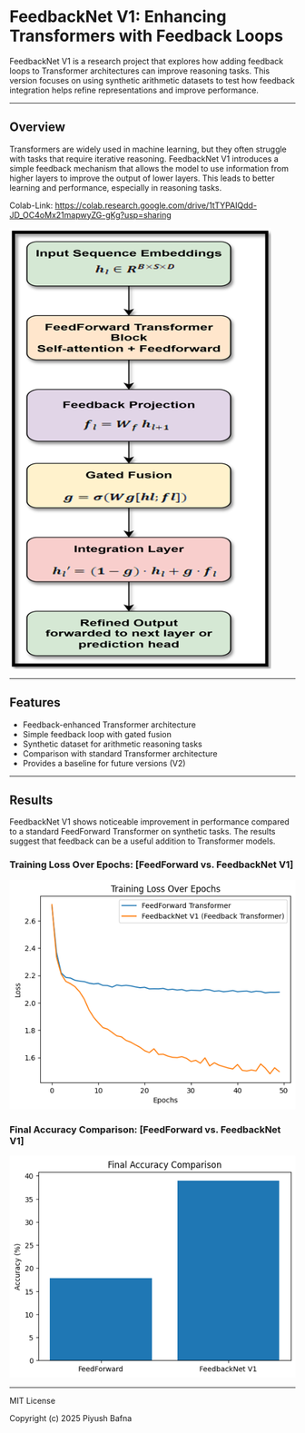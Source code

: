 # FeedbackNet V1: Enhancing Transformers with Feedback Loops

FeedbackNet V1 is a research project that explores how adding feedback loops to Transformer architectures can improve reasoning tasks. This version focuses on using synthetic arithmetic datasets to test how feedback integration helps refine representations and improve performance.

---
## Overview

Transformers are widely used in machine learning, but they often struggle with tasks that require iterative reasoning. FeedbackNet V1 introduces a simple feedback mechanism that allows the model to use information from higher layers to improve the output of lower layers. This leads to better learning and performance, especially in reasoning tasks.

Colab-Link: https://colab.research.google.com/drive/1tTYPAIQdd-JD_OC4oMx21mapwyZG-gKg?usp=sharing

![alt text](diagram.png)

---
## Features

- Feedback-enhanced Transformer architecture
- Simple feedback loop with gated fusion
- Synthetic dataset for arithmetic reasoning tasks
- Comparison with standard Transformer architecture
- Provides a baseline for future versions (V2)

---
## Results

FeedbackNet V1 shows noticeable improvement in performance compared to a standard FeedForward Transformer on synthetic tasks. The results suggest that feedback can be a useful addition to Transformer models.

### Training Loss Over Epochs: [FeedForward vs. FeedbackNet V1]
![alt text](graph-1.png)

### Final Accuracy Comparison: [FeedForward vs. FeedbackNet V1]
![alt text](graph-2.png)

---
MIT License

Copyright (c) 2025 Piyush Bafna 